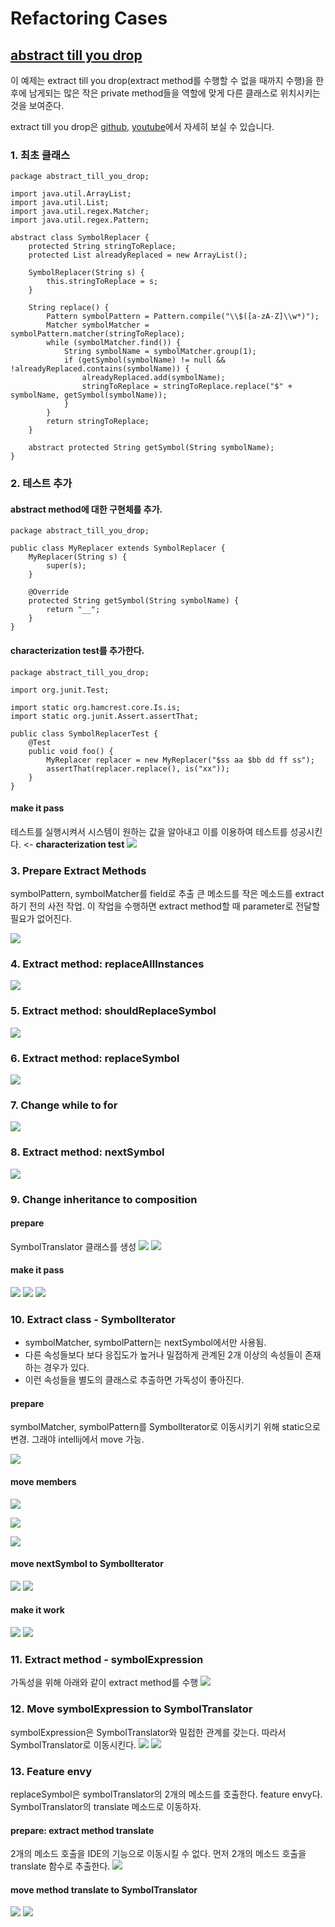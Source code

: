 # Refactoring Cases

## [abstract till you drop](https://thinkfoo.wordpress.com/2015/05/17/one-thing-abstract-till-you-drop/)

이 예제는 extract till you drop(extract method를 수행할 수 없을 때까지 수행)을 한 후에 남게되는 많은 작은 private method들을 역할에 맞게 다른 클래스로 위치시키는 것을 보여준다.

extract till you drop은 [github](https://raw.githubusercontent.com/msbaek/clean-coders-2013/master/2.Functions.png), [youtube](https://www.youtube.com/watch?v=GYNT7O3rLhU)에서 자세히 보실 수 있습니다.

### 1. 최초 클래스

```
package abstract_till_you_drop;

import java.util.ArrayList;
import java.util.List;
import java.util.regex.Matcher;
import java.util.regex.Pattern;

abstract class SymbolReplacer {
    protected String stringToReplace;
    protected List alreadyReplaced = new ArrayList();

    SymbolReplacer(String s) {
        this.stringToReplace = s;
    }

    String replace() {
        Pattern symbolPattern = Pattern.compile("\\$([a-zA-Z]\\w*)");
        Matcher symbolMatcher = symbolPattern.matcher(stringToReplace);
        while (symbolMatcher.find()) {
            String symbolName = symbolMatcher.group(1);
            if (getSymbol(symbolName) != null && !alreadyReplaced.contains(symbolName)) {
                alreadyReplaced.add(symbolName);
                stringToReplace = stringToReplace.replace("$" + symbolName, getSymbol(symbolName));
            }
        }
        return stringToReplace;
    }

    abstract protected String getSymbol(String symbolName);
}
```

### 2. 테스트 추가

#### abstract method에 대한 구현체를 추가.

```
package abstract_till_you_drop;

public class MyReplacer extends SymbolReplacer {
    MyReplacer(String s) {
        super(s);
    }

    @Override
    protected String getSymbol(String symbolName) {
        return "__";
    }
}
```

#### characterization test를 추가한다.

```
package abstract_till_you_drop;

import org.junit.Test;

import static org.hamcrest.core.Is.is;
import static org.junit.Assert.assertThat;

public class SymbolReplacerTest {
    @Test
    public void foo() {
        MyReplacer replacer = new MyReplacer("$ss aa $bb dd ff ss");
        assertThat(replacer.replace(), is("xx"));
    }
}
```

#### make it pass
테스트를 실행시켜서 시스템이 원하는 값을 알아내고 이를 이용하여 테스트를 성공시킨다. <- **characterization test**
![](https://api.monosnap.com/rpc/file/download?id=cT5fuxvetaBk2Abf3HvafvJGdyJq6w)

### 3. Prepare Extract Methods
symbolPattern, symbolMatcher를 field로 추출
큰 메소드를 작은 메소드를 extract하기 전의 사전 작업. 이 작업을 수행하면 extract method할 때 parameter로 전달할 필요가 없어진다.

![](https://api.monosnap.com/rpc/file/download?id=7kt24mePKPJ9fu9FQ77CaccQO4hjoc)

### 4. Extract method: replaceAllInstances
![](https://api.monosnap.com/rpc/file/download?id=V1h4JkqF7NA0qDFjHe8ZnlCakPqkxc)

### 5. Extract method: shouldReplaceSymbol
![](https://api.monosnap.com/rpc/file/download?id=rXgi4YvLF628KJOvZ8nZuuF1Oj4ank)

### 6. Extract method: replaceSymbol
![](https://api.monosnap.com/rpc/file/download?id=Tbe5Dj9XNloQ63G1QoSRtM9gl6653F)

### 7. Change while to for
![](https://api.monosnap.com/rpc/file/download?id=au3CPwAzkJjUqHWENJcc8YB26xY50G)

### 8. Extract method: nextSymbol
![](https://api.monosnap.com/rpc/file/download?id=xSXM4NMkocCjKKRkNYLCvhMadFFAmy)

### 9. Change inheritance to composition

#### prepare
SymbolTranslator 클래스를 생성
![](https://api.monosnap.com/rpc/file/download?id=S74yJJcF0YxXnuPix8I2m4i6lFoirJ)
![](https://api.monosnap.com/rpc/file/download?id=plLLZOHkqgGuvGgB1Dbari0PSLqYuL)

#### make it pass
![](https://api.monosnap.com/rpc/file/download?id=Wwb3LBU1mL1F5FvDPzBd6KHNvbB6Uj)
![](https://api.monosnap.com/rpc/file/download?id=D6XWjWjWc7IXOL4Rhq7sJUlN0vH4kL)
![](https://api.monosnap.com/rpc/file/download?id=Tv94ScsSeZLbJiHUjRRn4jKCEFuHaR)

### 10. Extract class - SymbolIterator
- symbolMatcher, symbolPattern는 nextSymbol에서만 사용됨.
- 다른 속성들보다 보다 응집도가 높거나 밀접하게 관계된 2개 이상의 속성들이 존재하는 경우가 있다.
- 이런 속성들을 별도의 클래스로 추출하면 가독성이 좋아진다.

#### prepare
symbolMatcher, symbolPattern를 SymbolIterator로 이동시키기 위해 static으로 변경. 그래야 intellij에서 move 가능.

![](https://api.monosnap.com/rpc/file/download?id=BROa3PK0RYpFKLHH0ySuLJnfLrPIr1)

#### move members
![](https://api.monosnap.com/rpc/file/download?id=iu4RX126OgGEyLjshlB22aBded237v)

![](https://api.monosnap.com/rpc/file/download?id=nYftViESspAkTA4QCH6zb3EnJDAnHV)

![](https://api.monosnap.com/rpc/file/download?id=K3xlfy6YHRMm8rDYN9H6nPJBI2jTFH)

#### move nextSymbol to SymbolIterator
![](https://api.monosnap.com/rpc/file/download?id=nf6nwOPbIx74tH2ypED9IwrGQnVPiz)
![](https://api.monosnap.com/rpc/file/download?id=7PMx0BO5qooDbbT3HmRjUDeqd8SwkP)

#### make it work
![](https://api.monosnap.com/rpc/file/download?id=Zm2w59OnJQVlgfhSOugdNV3HB2I5uh)
![](https://api.monosnap.com/rpc/file/download?id=IEpviDg3hESnggiN6a8JeBbYurUTNo)

### 11. Extract method - symbolExpression
가독성을 위해 아래와 같이 extract method를 수행
![](https://api.monosnap.com/rpc/file/download?id=dWHcZMuI2EGQ2uvoSsPekIWr7HZZDr)

### 12. Move symbolExpression to SymbolTranslator
symbolExpression은 SymbolTranslator와 밀접한 관계를 갖는다. 따라서 SymbolTranslator로 이동시킨다.
![](https://api.monosnap.com/rpc/file/download?id=VQwQqXjWq8iBtx6XRCI0qoPCWyrdwh)
![](https://api.monosnap.com/rpc/file/download?id=MBixZzmIeXiJD63lVjvDN0hUoCxClM)

### 13. Feature envy
replaceSymbol은 symbolTranslator의 2개의 메소드를 호출한다. feature envy다.
SymbolTranslator의 translate 메소드로 이동하자.

#### prepare: extract method translate
2개의 메소드 호출을 IDE의 기능으로 이동시킬 수 없다. 먼저 2개의 메소드 호출을 translate 함수로 추출한다.
![](https://api.monosnap.com/rpc/file/download?id=idv1w2wJH3RTtlYrs2yvwQH1CnXdpd)

#### move method translate to SymbolTranslator
![](https://api.monosnap.com/rpc/file/download?id=a4fAXlikPacoHQtOi0gLZI8FfpULFY)
![](https://api.monosnap.com/rpc/file/download?id=JS8sjzA482XCmoTvR7vEygelfxm91s)